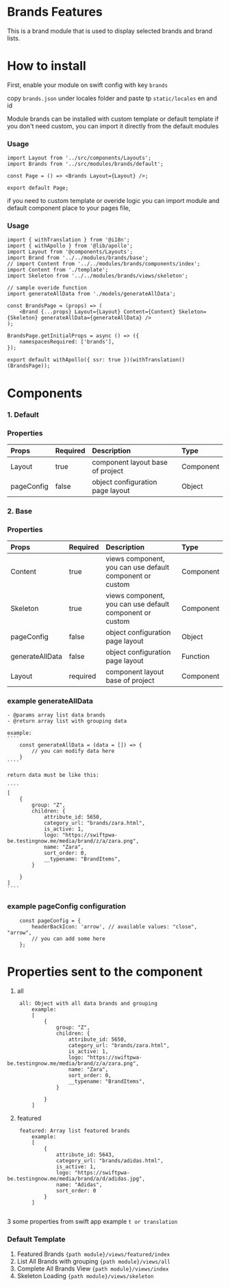 # Brands Features

This is a brand module that is used to display selected brands and brand lists.

# How to install
First, enable your module on swift config with key ````brands````

copy `brands.json` under locales folder and paste tp `static/locales` en and id

Module brands can be installed with custom template or default template
if you don't need custom, you can import it directly from the default modules

### Usage
````
import Layout from '../src/components/Layouts';
import Brands from '../src/modules/brands/default';

const Page = () => <Brands Layout={Layout} />;

export default Page;

````


if you need to custom template or overide logic you can import module and default component place to your pages file,

### Usage

````
import { withTranslation } from '@i18n';
import { withApollo } from '@lib/apollo';
import Layout from '@components/Layouts';
import Brand from '../../modules/brands/base';
// import Content from '../../modules/brands/components/index';
import Content from './template';
import Skeleton from '../../modules/brands/views/skeleton';

// sample overide function
import generateAllData from './models/generateAllData';

const BrandsPage = (props) => (
    <Brand {...props} Layout={Layout} Content={Content} Skeleton={Skeleton} generateAllData={generateAllData} />
);

BrandsPage.getInitialProps = async () => ({
    namespacesRequired: ['brands'],
});

export default withApollo({ ssr: true })(withTranslation()(BrandsPage));

````

# Components
### 1. Default
### Properties
| Props       | Required | Description | Type |
| :---        | :---     | :---        |:---  |
| Layout      |  true    | component layout base of project | Component |
| pageConfig  |  false   | object configuration page layout      | Object|


### 2. Base
### Properties
| Props       | Required | Description | Type |
| :---        | :---     | :---        |:---  |
| Content      |  true    | views component, you can use default component or custom | Component |
| Skeleton      |  true    |  views component, you can use default component or custom | Component |
| pageConfig  |  false   | object configuration page layout      | Object|
| generateAllData  |  false   | object configuration page layout      | Function|
| Layout      |  required    | component layout base of project | Component |


### example generateAllData
    - @params array list data brands
    - @return array list with grouping data

    example:
    ````
        const generateAllData = (data = []) => {
            // you can modify data here
        }
    ````

    return data must be like this:
    
    ````
    [
        {
            group: "Z",
            children: {
                attribute_id: 5650,
                category_url: "brands/zara.html",
                is_active: 1,
                logo: "https://swiftpwa-be.testingnow.me/media/brand/z/a/zara.png",
                name: "Zara",
                sort_order: 0,
                __typename: "BrandItems",
            }
            
        }
    ]
    ````

### example pageConfig configuration
````
    const pageConfig = {
        headerBackIcon: 'arrow', // available values: "close", "arrow",
        // you can add some here
    };
````
# Properties sent to the component
1. all
````
    all: Object with all data brands and grouping
        example:
        [
            {
                group: "Z",
                children: {
                    attribute_id: 5650,
                    category_url: "brands/zara.html",
                    is_active: 1,
                    logo: "https://swiftpwa-be.testingnow.me/media/brand/z/a/zara.png",
                    name: "Zara",
                    sort_order: 0,
                    __typename: "BrandItems",
                }
                
            }
        ]

````
2. featured
````
    featured: Array list featured brands
        example:
        [
            {
                attribute_id: 5643,
                category_url: "brands/adidas.html",
                is_active: 1,
                logo: "https://swiftpwa-be.testingnow.me/media/brand/a/d/adidas.jpg",
                name: "Adidas",
                sort_order: 0
            }
        ]
        
````

3 some properties from swift app example ````t or translation ````

### Default Template
1. Featured Brands `{path module}/views/featured/index`
2. List All Brands with grouping `{path module}/views/all`
3. Complete All Brands View `{path module}/views/index`
4. Skeleton Loading `{path module}/views/skeleton`

